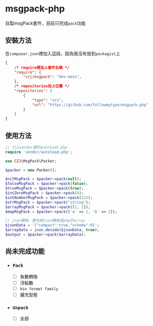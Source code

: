 # msgpack-php
自製msgPack套件，目前只完成`pack`功能
## 安裝方法
在`composer.json`裡加入這段，因為我沒有放到`packagist`上
```json
{
    /* require裡加上套件名稱 */
    "require": {
        "czj/msgpack": "dev-main",
    },
    /* repositories加上位置 */
    "repositories": [
        {
            "type": "vcs",
            "url": "https://github.com/followmytype/msgpack-php"
        }
    ]
}

```
## 使用方法
```php
// 引入vendor裡的autoload.php
require 'vendor/autoload.php';

use CZJ\MsgPack\Packer;

$packer = new Packer();

$nilMsgPack = $packer->pack(null);
$falseMsgPack = $packer->pack(false);
$trueMsgPack = $packer->pack(true);
$intZeroMsgPack = $packer->pack(0);
$intNumberMsgPack = $packer->pack(123);
$strMsgPack = $packer->pack("string");
$arrayMsgPack = $packer->pack([1, 2]);
$mapMsgPack = $packer->pack(['a' => 1, 'b' => 2]);

// json轉換，要先將json轉換成php的array
$jsonData = '{"compact":true,"schema":0}';
$arrayData = json_decode($jsonData, true);
$output = $packer->pack($arrayData);
```
## 尚未完成功能
* ### `Pack`
    - [ ] 負數轉換
    - [ ] 浮點數
    - [ ] `bin format family`
    - [ ] 擴充型態

* ### `Unpack`
    - [ ] 全部